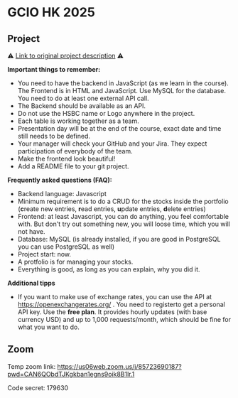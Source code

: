 # GCIO HK 2025

## Project
⚠️ [Link to original project description](project_description.md) ⚠️

**Important things to remember:**
- You need to have the backend in JavaScript (as we learn in the course). The Frontend is in HTML and JavaScript. Use MySQL for the database. You need to do at least one external API call.
- The Backend should be available as an API.
- Do not use the HSBC name or Logo anywhere in the project.
- Each table is working together as a team.
- Presentation day will be at the end of the course, exact date and time still needs to be defined.
- Your manager will check your GitHub and your Jira. They expect participation of everybody of the team.
- Make the frontend look beautiful!
- Add a README file to your git project.

**Frequently asked questions (FAQ):**
- Backend language: Javascript
- Minimum requirement is to do a CRUD for the stocks inside the portfolio (**c**reate new entries, **r**ead entries, **u**pdate entries, **d**elete entries)
- Frontend: at least Javascript, you can do anything, you feel comfortable with. But don't try out something new, you will loose time, which you will not have.
- Database: MySQL (is already installed, if you are good in PostgreSQL you can use PostgreSQL as well)
- Project start: now.
- A protfolio is for managing your stocks.
- Everything is good, as long as you can explain, why you did it.

**Additional tipps**
- If you want to make use of exchange rates, you can use the API at https://openexchangerates.org/ . You need to registerto get a personal API key. Use the **free plan**. It provides hourly updates (with base currency USD) and up to 1,000 requests/month, which should be fine for what you want to do.

## Zoom
Temp zoom link:
https://us06web.zoom.us/j/85723690187?pwd=CAN6QObdTJKgkban1egns9oik8B1lr.1

Code secret: 179630

